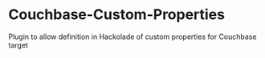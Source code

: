 # Couchbase-Custom-Properties
Plugin to allow definition in Hackolade of custom properties for Couchbase target
